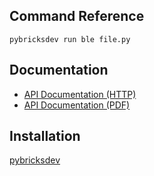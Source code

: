 ## Command Reference

`pybricksdev run ble file.py`

## Documentation

* [API Documentation (HTTP)](https://docs.pybricks.com/en/latest/)
* [API Documentation (PDF)](https://docs.pybricks.com/_/downloads/en/latest/pdf/)

## Installation

[pybricksdev](https://github.com/pybricks/pybricksdev/blob/master/README.md)